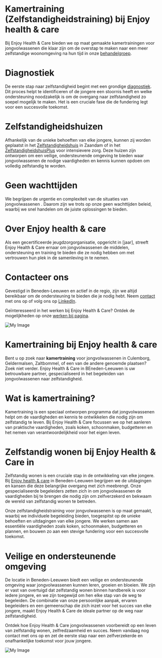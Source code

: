 # Kamertraining (Zelfstandigheidstraining) bij Enjoy health & care

Bij Enjoy Health & Care bieden we op maat gemaakte kamertrainingen voor jongvolwassenen  die klaar zijn om de overstap te maken
naar een meer zelfstandige woonomgeving na hun tijd in onze
[behandelgroep]().

# Diagnostiek
De eerste stap naar zelfstandigheid begint met een grondige [diagnostiek]().
Dit proces helpt te identificeren of de jongere een stoornis heeft en welke ondersteuning noodzakelijk is
om de overgang naar zelfstandigheid zo soepel mogelijk te maken. Het is een cruciale fase die de fundering
legt voor een succesvolle toekomst.

# Zelfstandigheidshuizen
Afhankelijk van de unieke behoeften van elke jongere, kunnen zij worden geplaatst in het
[Zelfstandigheidshuis]() in Zaandam
of in het [ZelfstandigheidshuisPlus]()
voor intensievere zorg. Deze huizen zijn ontworpen om een veilige, ondersteunende omgeving te bieden
waar jongvolwassenen  de nodige vaardigheden en kennis kunnen opdoen om volledig zelfstandig te worden.

# Geen wachttijden

We begrijpen de urgentie en complexiteit van de situaties van jongvolwassenen . Daarom zijn we trots op onze
geen wachttijden beleid, waarbij we snel handelen
om de juiste oplossingen te bieden.

# Over Enjoy health & care

Als een gecertificeerde jeugdzorgorganisatie, opgericht in [jaar], streeft Enjoy Health & Care
ernaar om jongvolwassenen  de middelen, ondersteuning en training te bieden die ze nodig hebben om met vertrouwen
hun plek in de samenleving in te nemen.

# Contacteer ons
Gevestigd in Beneden-Leeuwen en actief in de regio, zijn we altijd bereikbaar om de ondersteuning te bieden
die je nodig hebt. Neem [contact]() met ons op of volg ons op
[LinkedIn]().

Geïnteresseerd in het werken bij Enjoy Health & Care? Ontdek de mogelijkheden op onze
[werken bij pagina]().

![My Image](/images/services/Kamertraining/1.webp)

# Kamertraining bij Enjoy health & care
Bent u op zoek naar **kamertraining** voor jongvolwassenen  in Culemborg, Geldermalsen, Zaltbommel, of een van de andere genoemde plaatsen? Zoek niet verder. Enjoy Health & Care in BEneden-Leeuwen is uw betrouwbare partner, gespecialiseerd in het begeleiden van jongvolwassenen  naar zelfstandigheid.

# Wat is kamertraining?
Kamertraining is een speciaal ontworpen programma dat jongvolwassenen  helpt om de vaardigheden en kennis te ontwikkelen die nodig zijn om zelfstandig te leven. Bij Enjoy Health & Care focussen we op het aanleren van praktische vaardigheden, zoals koken, schoonmaken, budgetteren en het nemen van verantwoordelijkheid voor het eigen leven.

# Zelfstandig wonen bij Enjoy Health & Care in
Zelfstandig wonen is een cruciale stap in de ontwikkeling van elke jongere. Bij [Enjoy health & care]() in Beneden-Leeuwen begrijpen we de uitdagingen en kansen die deze belangrijke overgang met zich meebrengt. Onze gespecialiseerde begeleiders zetten zich in om jongvolwassenen  de vaardigheden bij te brengen die nodig zijn om zelfverzekerd en bekwaam de wereld van zelfstandig wonen te betreden.

Onze zelfstandigheidstraining voor jongvolwassenen  is op maat gemaakt, waarbij we individuele begeleiding bieden, toegespitst op de unieke behoeften en uitdagingen van elke jongere. We werken samen aan essentiële vaardigheden zoals koken, schoonmaken, budgetteren en plannen, en bouwen zo aan een stevige fundering voor een succesvolle toekomst.

# Veilige en ondersteunende omgeving
De locatie in Beneden-Leeuwen biedt een veilige en ondersteunende omgeving waar jongvolwassenen  kunnen leren, groeien en bloeien. We zijn er vast van overtuigd dat
zelfstandig wonen binnen handbereik is voor iedere jongere, en we zijn toegewijd om hen elke stap van de weg te begeleiden. De combinatie van onze persoonlijke aanpak, ervaren begeleiders en een gemeenschap die zich inzet voor het succes van elke jongere, maakt Enjoy Health & Care de ideale partner op de weg naar zelfstandigheid.

Ontdek hoe Enjoy Health & Care jongvolwassenen  voorbereidt op een leven van zelfstandig wonen, zelfredzaamheid en succes. Neem vandaag nog contact met ons op en zet de eerste stap naar een zelfverzekerde en onafhankelijke toekomst voor jouw jongere.

![My Image](/images/services/Kamertraining/2.webp)
